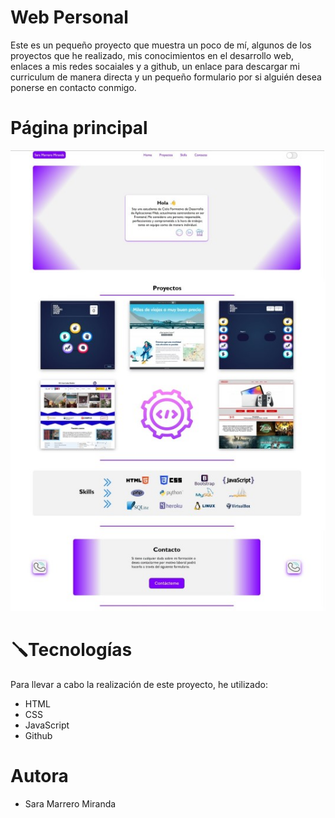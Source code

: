 # Web Personal
Este es un pequeño proyecto que muestra un poco de mí, algunos de los proyectos que he realizado, mis conocimientos en el desarrollo web, enlaces a mis redes socaiales y a github, un enlace para descargar mi curriculum de manera directa y un pequeño formulario por si alguién desea ponerse en contacto conmigo.

# Página principal

![Pagina principal](./img/readme.jpg)

# 🪛Tecnologías
Para llevar a cabo la realización de este proyecto, he utilizado:
* HTML
* CSS
* JavaScript
* Github

# Autora
* Sara Marrero Miranda
